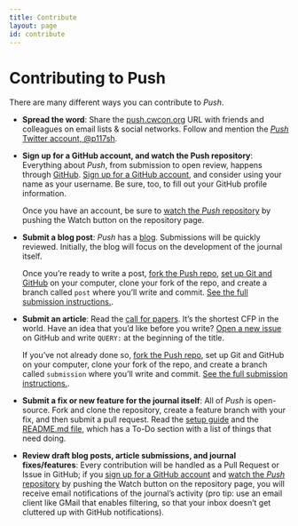 ```yaml
---
title: Contribute
layout: page
id: contribute
---
```


# Contributing to Push

There are many different ways you can contribute to *Push*.

* **Spread the word**: Share the [push.cwcon.org](http://push.cwcon.org/) URL with friends and
  colleagues on email lists & social networks.
  Follow and mention the [*Push* Twitter account, @p117sh](http://twitter.com/p117sh).

* **Sign up for a GitHub account, and watch the Push repository**: Everything
  about *Push*, from submission to open review, happens through [GitHub](http://github.com). [Sign
  up for a GitHub account](https://github.com/signup/free), and consider using your name as your
  username. Be sure, too, to fill out your GitHub profile information.

  Once you have an account, be sure to [watch the *Push* repository](https://github.com/cwcon/push)
  by pushing the Watch button on the repository page.

* **Submit a blog post**: *Push* has a [blog](/blog/). Submissions will be quickly reviewed.
  Initially, the blog will focus on the development of the journal itself.

  Once you’re ready to write a post, [fork the Push repo](https://github.com/cwcon/push/fork),
  [set up Git and GitHub](https://help.github.com/articles/set-up-git) on your computer, clone your
  fork of the repo, and create a branch called `post` where you’ll write and commit.
  [See the full submission instructions.](/blog/instructions.html).

* **Submit an article**: Read the [call for papers](/cfp.html). It’s the shortest CFP in the world.
  Have an idea that you’d like before you write?
  [Open a new issue](https://github.com/cwcon/push/issues/new) on GitHub and write `QUERY:`
  at the beginning of the title.

  If you’ve not already done so, [fork the Push repo](https://github.com/cwcon/push/fork),
  set up Git and GitHub on your computer, clone your fork of the repo, and create a branch called
  `submission` where you’ll write and commit.
  [See the full submission instructions.](instructions.html).

* **Submit a fix or new feature for the journal itself**: All of *Push* is open-source. Fork and
  clone the repository, create a feature branch with your fix, and then submit a pull request. Read
  the [setup guide](/setup.md) and the [README.md file](https://github.com/cwcon/push#readme),
  which has a To-Do section with a list of things that need doing.

* **Review draft blog posts, article submissions, and journal fixes/features**: Every contribution
  will be handled as a Pull Request or Issue in GitHub; if you
  [sign up for a GitHub account](https://github.com/signup/free) and
  [watch the *Push* repository](https://github.com/cwcon/push)
  by pushing the Watch button on the repository page, you will receive email notifications of
  the journal’s activity (pro tip: use an email client like GMail that enables filtering, so
  that your inbox doesn’t get cluttered up with GitHub notifications).
